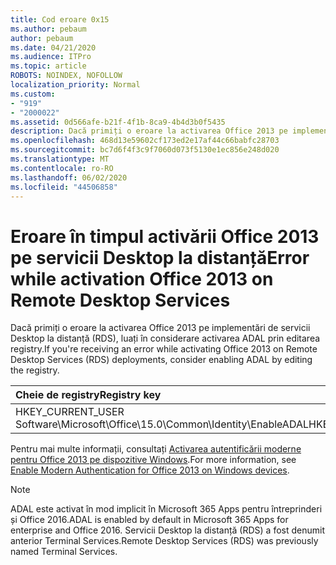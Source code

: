 ```yaml
---
title: Cod eroare 0x15
ms.author: pebaum
author: pebaum
ms.date: 04/21/2020
ms.audience: ITPro
ms.topic: article
ROBOTS: NOINDEX, NOFOLLOW
localization_priority: Normal
ms.custom:
- "919"
- "2000022"
ms.assetid: 0d566afe-b21f-4f1b-8ca9-4b4d3b0f5435
description: Dacă primiți o eroare la activarea Office 2013 pe implementări de servicii Desktop la distanță (RDS), luați în considerare activarea ADAL prin editarea registry.
ms.openlocfilehash: 468d13e59602cf173ed2e17af44c66babfc28703
ms.sourcegitcommit: bc7d6f4f3c9f7060d073f5130e1ec856e248d020
ms.translationtype: MT
ms.contentlocale: ro-RO
ms.lasthandoff: 06/02/2020
ms.locfileid: "44506858"
---
```

# <a name="error-while-activation-office-2013-on-remote-desktop-services"></a><span data-ttu-id="931f6-103">Eroare în timpul activării Office 2013 pe servicii Desktop la distanță</span><span class="sxs-lookup"><span data-stu-id="931f6-103">Error while activation Office 2013 on Remote Desktop Services</span></span>

<span data-ttu-id="931f6-104">Dacă primiți o eroare la activarea Office 2013 pe implementări de servicii Desktop la distanță (RDS), luați în considerare activarea ADAL prin editarea registry.</span><span class="sxs-lookup"><span data-stu-id="931f6-104">If you're receiving an error while activating Office 2013 on Remote Desktop Services (RDS) deployments, consider enabling ADAL by editing the registry.</span></span>
  
|<span data-ttu-id="931f6-105">**Cheie de registry**</span><span class="sxs-lookup"><span data-stu-id="931f6-105">**Registry key**</span></span>|<span data-ttu-id="931f6-106">**Tip**</span><span class="sxs-lookup"><span data-stu-id="931f6-106">**Type**</span></span>|<span data-ttu-id="931f6-107">**Valoarea**</span><span class="sxs-lookup"><span data-stu-id="931f6-107">**Value**</span></span>|
|:-----|:-----|:-----|
|<span data-ttu-id="931f6-108">HKEY_CURRENT_USER Software\Microsoft\Office\15.0\Common\Identity\EnableADAL</span><span class="sxs-lookup"><span data-stu-id="931f6-108">HKEY_CURRENT_USER\Software\Microsoft\Office\15.0\Common\Identity\EnableADAL</span></span>  <br/> |<span data-ttu-id="931f6-109">Reg_dword</span><span class="sxs-lookup"><span data-stu-id="931f6-109">REG_DWORD</span></span>  <br/> |<span data-ttu-id="931f6-110">1</span><span class="sxs-lookup"><span data-stu-id="931f6-110">1</span></span>  <br/> |

<span data-ttu-id="931f6-111">Pentru mai multe informații, consultați [Activarea autentificării moderne pentru Office 2013 pe dispozitive Windows](https://docs.microsoft.com/microsoft-365/admin/security-and-compliance/enable-modern-authentication).</span><span class="sxs-lookup"><span data-stu-id="931f6-111">For more information, see [Enable Modern Authentication for Office 2013 on Windows devices](https://docs.microsoft.com/microsoft-365/admin/security-and-compliance/enable-modern-authentication).</span></span>
  
> [!NOTE]
>  <span data-ttu-id="931f6-112">ADAL este activat în mod implicit în Microsoft 365 Apps pentru întreprinderi și Office 2016.</span><span class="sxs-lookup"><span data-stu-id="931f6-112">ADAL is enabled by default in Microsoft 365 Apps for enterprise and Office 2016.</span></span> <span data-ttu-id="931f6-113">Servicii Desktop la distanță (RDS) a fost denumit anterior Terminal Services.</span><span class="sxs-lookup"><span data-stu-id="931f6-113">Remote Desktop Services (RDS) was previously named Terminal Services.</span></span>
  
